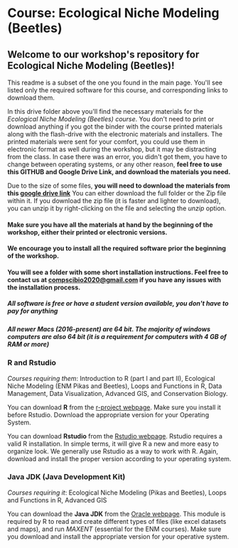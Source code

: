 # Course: Ecological Niche Modeling (Beetles)

## **Welcome to our workshop's repository for Ecological Niche Modeling (Beetles)!**

This readme is a subset of the one you found in the main page. You'll see listed only the required software for this course, and corresponding links to download them.

In this drive folder above you'll find the necessary materials for the *Ecological Niche Modeling (Beetles) course*. You don't need to print or download anything if you got the binder with the course printed materials along with the flash-drive with the electronic materials and installers. The printed materials were sent for your comfort, you could use them in electronic format as well during the workshop, but it may be distracting from the class. In case there was an error, you didn't got them, you have to change between operating systems, or any other reason, **feel free to use this GITHUB and Google Drive Link, and download the materials you need.**

Due to the size of some files, **you will need to download the materials from this [google drive link](https://drive.google.com/drive/folders/1Gl0OwvbnfhQujh0qFIsPTsD2upmat6tc?usp=sharing)** You can either download the full folder or the Zip file within it. If you download the zip file (it is faster and lighter to download), you can unzip it by right-clicking on the file and selecting the *unzip* option.


#### Make sure you have all the materials at hand by the beginning of the workshop, either their printed or electronic versions.
#### We encourage you to install all the required software prior the beginning of the workshop.
#### You will see a folder with some short installation instructions. Feel free to contact us at compscibio2020@gmail.com if you have any issues with the installation process.
##### *All software is free or have a student version available, you don't have to pay for anything*
##### *All newer Macs (2016-present) are 64 bit. The majority of windows computers are also 64 bit (it is a requirement for computers with 4 GB of RAM or more)*

### R and Rstudio
*Courses requiring them*: Introduction to R (part I and part II), Ecological Niche Modeling (ENM Pikas and Beetles), Loops and Functions in R, Data Management, Data Visualization, Advanced GIS, and Conservation Biology.

You can download **R** from the [r-project webpage](https://cloud.r-project.org/). Make sure you install it before Rstudio. Download the appropriate version for your Operating System.

You can download **Rstudio** from the [Rstudio webpage](https://rstudio.com/products/rstudio/download/#download). Rstudio requires a valid R installation. In simple terms, it will give R a new and more easy to organize look. We generally use Rstudio as a way to work with R. Again, download and install the proper version according to your operating system.

### Java JDK (Java Development Kit)
*Courses requiring it*: Ecological Niche Modeling (Pikas and Beetles), Loops and Functions in R, Advanced GIS

You can download the **Java JDK** from the [Oracle webpage](https://www.oracle.com/java/technologies/javase-jdk14-downloads.html). This module is required by R to read and create different types of files (like excel datasets and maps), and run *MAXENT* (essential for the ENM courses). Make sure you download and install the appropriate version for your operative system.